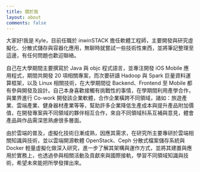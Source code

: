 ```yaml
---
title: 關於我
layout: about
comments: false
---
```

大家好!我是 Kyle，目前任職於 inwinSTACK 擔任軟體工程師，主要開發與研究虛擬化、分散式儲存與容器化應用，無聊時就嘗試一些技術性東西，並將筆記整理至這邊，有任何問題也歡迎聯絡。

自己在⼤學期間主要撰寫於 Java 與 objc 程式語⾔，並專注開發 iOS Mobile 應用程式，期間共開發 20 項相關專案，而次要研讀 Hadoop 與 Spark 巨量資料運算框架，以及 Linux 相關技術，在大學期間從 Backend、Frontend 至 Mobile 都有參與開發及設計。自己本身喜歡接觸有挑戰性的事情，在學期間利用產學合作，與業界進行 Co-work 開發該企業軟體，合作企業橫跨不同領域，諸如：旅遊產業、雲端產業、健⾝器材產業等等，幫助許多企業降低⽣產成本與提升產品附加價值，在開發專案與不同領域的夥伴相互合作，來⾃不同領域科系互補與意⾒，體會產品與作品需深思熟慮很多層⾯。

由於雲端的普及，虛擬化技術⽇漸成熟，因應其需求，在研究所主要專研於雲端相關知識與技術，並以雲端開源軟體 OpenStack、Ceph 分散式檔案儲存系統與 Docker 輕量虛擬化做深⼊研究，進⼀步了解其架構與運作⽅式，並將其建置與應⽤於實務上，也透過參與相關活動及貢獻來與國際接軌，學習不同領域知識與技術，希望未來能把所學發揮出來。

